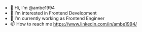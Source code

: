 - 👋 Hi, I’m @ambe1994
- 👀 I’m interested in Frontend Development
- 🌱 I’m currently working as Frontend Engineer
- 📫 How to reach me https://www.linkedin.com/in/ambe1994/

<!---
ambe1994/ambe1994 is a ✨ special ✨ repository because its `README.md` (this file) appears on your GitHub profile.
You can click the Preview link to take a look at your changes.
--->
